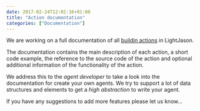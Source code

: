 ```yaml
---
date: 2017-02-24T12:02:16+01:00
title: "Action documentation"
categories: ["Documentation"]
---
```


We are working on a full documentation of all [buildin actions](/knowledgebase/actions) in LightJason. <!--more-->

The documentation contains the main description of each action, a short code example, the reference to the source code of the action and optional additional information of the functionality of the action.

We address this to the _agent developer_ to take a look into the documentation for create your own agents. We try to support a lot of data structures and elements to get a _high abstraction_ to write your agent.

If you have any suggestions to add more features please let us know...

